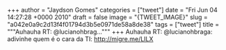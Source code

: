 
+++
author = "Jaydson Gomes"
categories = ["tweet"]
date = "Fri Jun 04 14:27:28 +0000 2010"
draft = false
image = "{TWEET_IMAGE}"
slug = "a042e0a9c2d13f4f01794d3b5e0971de58a8de38"
tags = ["tweet"]
title = """Auhauha RT: @lucianohbrag..."""
+++
Auhauha RT: @lucianohbraga: adivinhe quem é o cara da TI: http://migre.me/LILX
